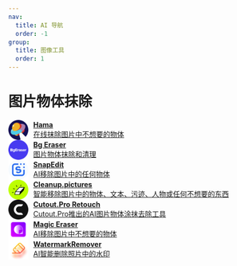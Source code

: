 ```yaml
---
nav:
  title: AI 导航
  order: -1
group:
  title: 图像工具
  order: 1
---
```


# 图片物体抹除

<List>
  <a href="https://www.hama.app/zh" style="display:flex; align-items:center;">
    <img src="./imgs/图像工具/图片物体抹除/Hama.png" alt="POE" width="40" height="40" style="margin-right: 10px;"/>
    <div>
      <p style="margin: 0; font-weight: bold;">Hama</p>
      <p style="margin: 0;">在线抹除图片中不想要的物体</p>
    </div>
  </a>
  <a href="https://bgeraser.com/" style="display:flex; align-items:center;">
    <img src="./imgs/图像工具/图片物体抹除/Bg Eraser.png" alt="POE" width="40" height="40" style="margin-right: 10px;"/>
    <div>
      <p style="margin: 0; font-weight: bold;">Bg Eraser</p>
      <p style="margin: 0;">图片物体抹除和清理</p>
    </div>
  </a>
  <a href="https://snapedit.app/" style="display:flex; align-items:center;">
    <img src="./imgs/图像工具/图片物体抹除/SnapEdit.png" alt="POE" width="40" height="40" style="margin-right: 10px;"/>
    <div>
      <p style="margin: 0; font-weight: bold;">SnapEdit</p>
      <p style="margin: 0;">AI移除图片中的任何物体</p>
    </div>
  </a>
  <a href="https://cleanup.pictures/" style="display:flex; align-items:center;">
    <img src="./imgs/图像工具/图片物体抹除/Cleanup.pictures.png" alt="POE" width="40" height="40" style="margin-right: 10px;"/>
    <div>
      <p style="margin: 0; font-weight: bold;">Cleanup.pictures</p>
      <p style="margin: 0;">智能移除图片中的物体、文本、污迹、人物或任何不想要的东西</p>
    </div>
  </a>
  <a href="https://www.cutout.pro/zh-CN/image-retouch-remove-unwanted-objects" style="display:flex; align-items:center;">
    <img src="./imgs/图像工具/图片物体抹除/Cutout.Pro Retouch.png" alt="POE" width="40" height="40" style="margin-right: 10px;"/>
    <div>
      <p style="margin: 0; font-weight: bold;">Cutout.Pro Retouch</p>
      <p style="margin: 0;">Cutout.Pro推出的AI图片物体涂抹去除工具</p>
    </div>
  </a>
  <a href="https://magicstudio.com/zh/magiceraser" style="display:flex; align-items:center;">
    <img src="./imgs/图像工具/图片物体抹除/Magic Eraser.png" alt="POE" width="40" height="40" style="margin-right: 10px;"/>
    <div>
      <p style="margin: 0; font-weight: bold;">Magic Eraser</p>
      <p style="margin: 0;">AI移除图片中不想要的物体</p>
    </div>
  </a>
  <a href="https://www.watermarkremover.io/zh" style="display:flex; align-items:center;">
    <img src="./imgs/图像工具/图片物体抹除/WatermarkRemover.png" alt="POE" width="40" height="40" style="margin-right: 10px;"/>
    <div>
      <p style="margin: 0; font-weight: bold;">WatermarkRemover</p>
      <p style="margin: 0;">AI智能删除照片中的水印</p>
    </div>
  </a>
</List>
